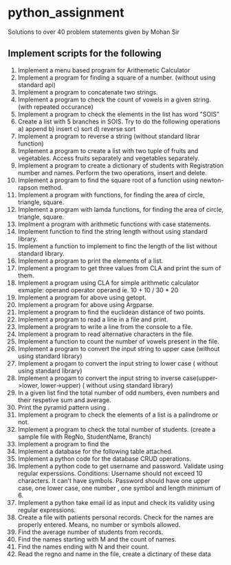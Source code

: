 # python_assignment
Solutions to over 40 problem statements given by Mohan Sir


## Implement scripts for the following
1.  Implement a menu based  program for Arithemetic Calculator
2.  Implement a  program  for finding a square of a number. (without using standard api)
3.  Implement a  program to concatenate two strings.
4.  Implement a  program to check the count of vowels in a given string.(with repeated occurance)
5.  Implement a  program to check the elements in the list has word "SOIS"
6.  Create a list with 5 branches in SOIS. Try to do the following operations a) append b) insert c) sort d) reverse sort 
7.  Implement a program to reverse a string (without standard librar function)
8.  Implement a program to create a list with two tuple of fruits and vegetables. Access fruits separately and vegetables separately. 
9.  Implement a program to create a dictionary of students with Registration number and names. Perform the two operations, insert and delete. 
10. Implement a program to find the square root of a function using newton-rapson method.
11. Implement a program with functions, for finding the area of circle, triangle, square.
12. Implement a program with lamda functions, for finding the area of circle, triangle, square.
13. Implment a program with arithmetic functions with  case statements.
14. Implement function to find the string length without using standard library.
14. Implement a function to implement to finc the length of the list without standard library.
15. Implement a program to print the elements of a list.
16. Implement a program to get three values from CLA and print the sum of them.
17. Implement a program using CLA for simple arithmetic calculator exmaple: operand operator operand ie. 10 + 10 / 30 * 20
18. Implement a program for above using getopt.
19. Implement a program for above using Argparse.
20. Implement a program to find the euclidean distance of two points. 
22. Implement a program to read a line in a file and print.
23. Implement a program to write a line from the console to a file.
24. Implement a program to read alternative characters in the file. 
25. Implement a function to count the number of vowels present in the file. 
26. Implement a program to convert the input string to upper case (without using standard library)
27. Implement a progam to convert the input string to lower case ( without using standard library)
28. Implement a progam to convert the input string to inverse case(upper->lower, lower->upper) ( without using standard library)
29. In a given list find the total number of odd numbers, even numbers and their respetive sum and average.
30. Print the pyramid pattern using .
31. Implement a program to check the elements of a list is a palindrome or not.
32. Implement a program to check the total number of students. (create a sample file with RegNo, StudentName, Branch)
33. Implement a program to find the  
34. Implement a database for the following table attached.
35. Implement a python code for the database CRUD operations.
36. Implement a python code to get username and password. Validate using regular experssions. Conditions: Username should not exceed 10 characters. It can't have symbols. Password should have one upper case, one lower case, one number , one symbol and length minimum of 6.
37. Implement a python take email id as input and check its validity using regular expressions.
38. Create a file with patients personal records. Check for the names are properly entered. Means, no number or symbols allowed.
39. Find the average number of students from records.
40. Find the names starting with M and the count of names.
41. Find the names ending with N and their count. 
42. Read the regno and name in the file, create a dictinary of these data